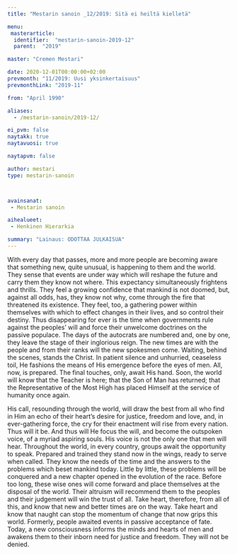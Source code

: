 ```yaml
---
title: "Mestarin sanoin _12/2019: Sitä ei heiltä kielletä"

menu:
 masterarticle:
  identifier:  "mestarin-sanoin-2019-12"
  parent:  "2019"

master: "Cremen Mestari"

date: 2020-12-01T00:00:00+02:00
prevmonth: "11/2019: Uusi yksinkertaisuus"
prevmonthLink: "2019-11"

from: "April 1990"

aliases:
  - /mestarin-sanoin/2019-12/

ei_pvm: false
naytakk: true
naytavuosi: true

naytapvm: false

author: mestari
type: mestarin-sanoin



avainsanat:
 - Mestarin sanoin

aihealueet:
 - Henkinen Hierarkia

summary: "Lainaus: ODOTTAA JULKAISUA"
---
```

<p></p>
<p></p>
<p></p>
<p></p>
<p></p>
<p></p>
<p></p>
<p></p>
With every day that passes, more and more people are becoming aware that something new, quite unusual, is happening to them and the world. They sense that events are under way which will reshape the future and carry them they know not where. This expectancy simultaneously frightens and thrills. They feel a growing confidence that mankind is not doomed, but, against all odds, has, they know not why, come through the fire that threatened its existence.
They feel, too, a gathering power within themselves with which to effect changes in their lives, and so control their destiny. Thus disappearing for ever is the time when governments rule against the peoples’ will and force their unwelcome doctrines on the passive populace. The days of the autocrats are numbered and, one by one, they leave the stage of their inglorious reign. The new times are with the people and from their ranks will the new spokesmen come.
Waiting, behind the scenes, stands the Christ. In patient silence and unhurried, ceaseless toil, He fashions the means of His emergence before the eyes of men. All, now, is prepared. The final touches, only, await His hand. Soon, the world will know that the Teacher is here; that the Son of Man has returned; that the Representative of the Most High has placed Himself at the service of humanity once again.

His call, resounding through the world, will draw the best from all who find in Him an echo of their heart’s desire for justice, freedom and love, and, in ever-gathering force, the cry for their enactment will rise from every nation. Thus will it be. And thus will He focus the will, and become the outspoken voice, of a myriad aspiring souls.
His voice is not the only one that men will hear. Throughout the world, in every country, groups await the opportunity to speak. Prepared and trained they stand now in the wings, ready to serve when called. They know the needs of the time and the answers to the problems which beset mankind today. Little by little, these problems will be conquered and a new chapter opened in the evolution of the race. Before too long, these wise ones will come forward and place themselves at the disposal of the world. Their altruism will recommend them to the peoples and their judgement will win the trust of all.
Take heart, therefore, from all of this, and know that new and better times are on the way. Take heart and know that naught can stop the momentum of change that now grips this world.
Formerly, people awaited events in passive acceptance of fate. Today, a new consciousness informs the minds and hearts of men and awakens them to their inborn need for justice and freedom. They will not be denied.